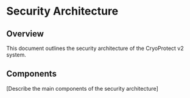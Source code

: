 # Security Architecture

## Overview

This document outlines the security architecture of the CryoProtect v2 system.

## Components

[Describe the main components of the security architecture]